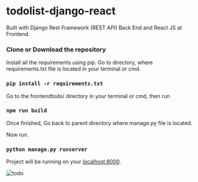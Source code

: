 # todolist-django-react
Built with Django Rest Framework (REST API) Back End and React JS at Frontend.

### Clone or Download the repository

Install all the requirements using pip. Go to directory, where requirements.txt file is located in your terminal or cmd.

### `pip install -r requirements.txt`

Go to the frontendtodo/ directory in your terminal or cmd, then run

### `npm run build`

Once finished, Go back to parent directory where manage.py file is located.

Now run.

### `python manage.py runserver`

Project will be running on your <a href="http://127.0.0.1:8000/" title="127.0.0.1:8000" target="_blank">localhost:8000</a>.

<img src="https://i.ibb.co/HNwDVNz/todo.png" alt="todo" border="0">
